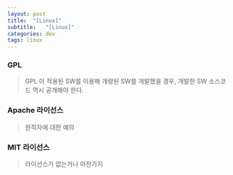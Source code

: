 ```yaml
---
layout: post
title:  "[Linux]"
subtitle:   "[Linux]"
categories: dev
tags: linux
---
```


### GPL  
> GPL 이 적용된 SW를 이용해 개량된 SW를 개발했을 경우, 개발한 SW 소스코드 역시 공개해야 한다.

### Apache 라이선스  
> 원작자에 대한 예의

### MIT 라이선스  
> 라이선스가 없는거나 마찬가지

